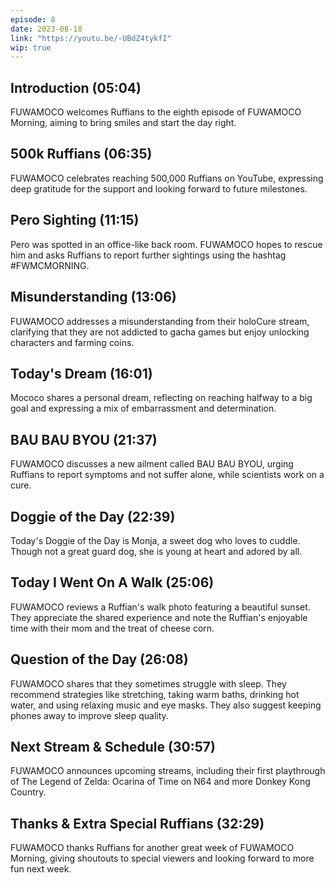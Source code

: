 ```yaml
---
episode: 8
date: 2023-08-18
link: "https://youtu.be/-UBdZ4tykfI"
wip: true
---
```


## Introduction (05:04)

FUWAMOCO welcomes Ruffians to the eighth episode of FUWAMOCO Morning, aiming to bring smiles and start the day right.

## 500k Ruffians (06:35)

FUWAMOCO celebrates reaching 500,000 Ruffians on YouTube, expressing deep gratitude for the support and looking forward to future milestones.

## Pero Sighting (11:15)

Pero was spotted in an office-like back room. FUWAMOCO hopes to rescue him and asks Ruffians to report further sightings using the hashtag #FWMCMORNING.

## Misunderstanding (13:06)

FUWAMOCO addresses a misunderstanding from their holoCure stream, clarifying that they are not addicted to gacha games but enjoy unlocking characters and farming coins.

## Today's Dream (16:01)

Mococo shares a personal dream, reflecting on reaching halfway to a big goal and expressing a mix of embarrassment and determination.

## BAU BAU BYOU (21:37)

FUWAMOCO discusses a new ailment called BAU BAU BYOU, urging Ruffians to report symptoms and not suffer alone, while scientists work on a cure.

## Doggie of the Day (22:39)

Today's Doggie of the Day is Monja, a sweet dog who loves to cuddle. Though not a great guard dog, she is young at heart and adored by all.

## Today I Went On A Walk (25:06)

FUWAMOCO reviews a Ruffian's walk photo featuring a beautiful sunset. They appreciate the shared experience and note the Ruffian's enjoyable time with their mom and the treat of cheese corn.

## Question of the Day (26:08)

FUWAMOCO shares that they sometimes struggle with sleep. They recommend strategies like stretching, taking warm baths, drinking hot water, and using relaxing music and eye masks. They also suggest keeping phones away to improve sleep quality.

## Next Stream & Schedule (30:57)

FUWAMOCO announces upcoming streams, including their first playthrough of The Legend of Zelda: Ocarina of Time on N64 and more Donkey Kong Country.

## Thanks & Extra Special Ruffians (32:29)

FUWAMOCO thanks Ruffians for another great week of FUWAMOCO Morning, giving shoutouts to special viewers and looking forward to more fun next week.
